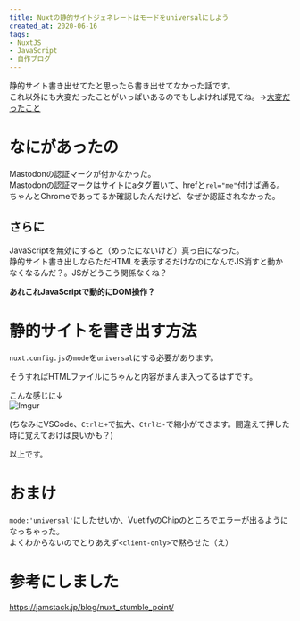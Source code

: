 ```yaml
---
title: Nuxtの静的サイトジェネレートはモードをuniversalにしよう
created_at: 2020-06-16
tags:
- NuxtJS
- JavaScript
- 自作ブログ
---
```


静的サイト書き出せてたと思ったら書き出せてなかった話です。  
これ以外にも大変だったことがいっぱいあるのでもしよければ見てね。→[大変だったこと](/posts/taihendattakoto)

# なにがあったの
Mastodonの認証マークが付かなかった。  
Mastodonの認証マークはサイトにaタグ置いて、hrefと`rel="me"`付けば通る。ちゃんとChromeであってるか確認したんだけど、なぜか認証されなかった。

## さらに
JavaScriptを無効にすると（めったにないけど）真っ白になった。  
静的サイト書き出しならただHTMLを表示するだけなのになんでJS消すと動かなくなるんだ？。JSがどうこう関係なくね？  

**あれこれJavaScriptで動的にDOM操作？**

# 静的サイトを書き出す方法

`nuxt.config.js`の`mode`を`universal`にする必要があります。  

そうすればHTMLファイルにちゃんと内容がまんま入ってるはずです。

こんな感じに↓  
![Imgur](https://i.imgur.com/WkV9GT2.png)

(ちなみにVSCode、`Ctrlと+`で拡大、`Ctrlと-`で縮小ができます。間違えて押した時に覚えておけば良いかも？)

以上です。

# おまけ
`mode:'universal'`にしたせいか、VuetifyのChipのところでエラーが出るようになっちゃった。  
よくわからないのでとりあえず`<client-only>`で黙らせた（え）

# 参考にしました
https://jamstack.jp/blog/nuxt_stumble_point/